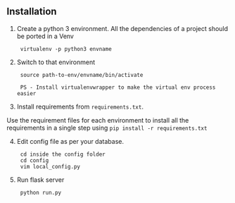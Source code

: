 ## Installation

1. Create a python 3 environment. All the dependencies of a project should be ported in a Venv
    
		virtualenv -p python3 envname

2. Switch to that environment 
    
    	source path-to-env/envname/bin/activate
    
    	PS - Install virtualenvwrapper to make the virtual env process easier
    
3. Install requirements from `requirements.txt`. 

Use the requirement files for each environment to install all the requirements in a single step using `pip install -r requirements.txt`

4. Edit config file as per your database.
    
    	cd inside the config folder
    	cd config
    	vim local_config.py
     

5. Run flask server

    	python run.py